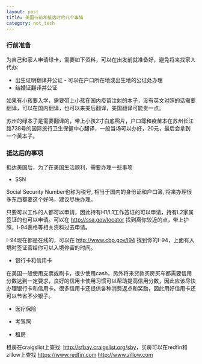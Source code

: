 ```yaml
---
layout: post
title: 美国行前和抵达时的几个事情
category: not_tech
---
```


### 行前准备

为自己和家人申请绿卡，需要如下资料，可以在出发前就准备好，避免将来找家人代办:

* 出生证明翻译并公证 - 可以在户口所在地或出生地的公证处办理
* 结婚证翻译并公证

如果有小孩要入学，需要带上小孩在国内疫苗注射的本子，没有英文对照的话需要翻译，可以在国内翻译，也可以来美后翻译，美国翻译可能贵一点。

苏州的绿本子是需要翻译的，带上小孩2寸白底照片，户口簿和疫苗本在苏州长江路738号的国际旅行卫生保健中心翻译，一般当场可以办好，20元，最后会拿到一个黄本子。

### 抵达后的事项

抵达美国后，为了在美国生活顺利，需要办理一些事项

* SSN

Social Security Number也称为税号, 相当于国内的身份证和户口簿, 将来办理很多东西都要这个好吗，建议尽快办理。

只要可以工作的人都可以申请，因此持有H1/L1工作签证的可以申请，持有L2家属签证的也可以申请。可以在 <http://ssa.gov/locator> 找到离你较近的点，带上护照，I-94表格等相关资料过去申请。

I-94现在都是在线的，可以在 <http://www.cbp.gov/I94> 找到你的I-94，上面有入境时签证官给你可以入境停留的时间。

* 银行卡和信用卡

在美国一般使用支票或刷卡，很少使用cash，另外将来贷款买房买车都需要信用分数达到一定要求，良好的信用卡使用习惯可以帮助提高信用分数，因此应该尽快办理银行卡和信用卡。很多信用卡还提供各种消费返点和奖励，因此用好信用卡还可以节省不少银子。

* 医疗保险

* 考驾照

* 租房

租房在craigslist上查找: <http://sfbay.craigslist.org/sby>，买房可以在redfin和zillow上查找 <https://www.redfin.com> <http://www.zillow.com>